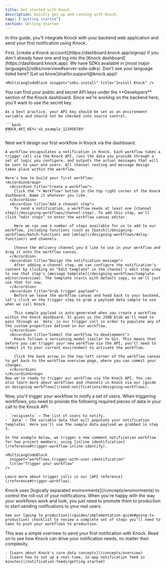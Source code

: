 ```yaml
---
title: Get started with Knock
description: Quickly get up and running with Knock.
tags: ["getting started"]
section: Getting started
---
```


In this guide, you'll integrate Knock with your backend web application and send your first notification using Knock.

<Steps titleSize="h2">
  <Step title="Create a Knock account">
    First, [create a Knock account](https://dashboard.knock.app/signup) if you don't already have one and log into the [Knock dashboard](https://dashboard.knock.app).
  </Step>
  <Step title="Add the Knock SDK to your backend">
    We have SDKs available in [most major languages](/sdks/overview#server-side-sdks). Don't see your language listed here? [Let us know](mailto:support@knock.app)!

    <MultiLangCodeBlock snippet="sdks.install" title="Install Knock" />

  </Step>
  <Step title="Set up environment variables">
    You can find your public and secret API keys under the **Developers** section of the Knock dashboard. Since we're working on the backend here, you'll want to use the secret key.

    As a best practice, your API key should be set as an environment variable and should not be checked into source control.

    ```bash
    KNOCK_API_KEY='sk_example_123456789'
    ```

  </Step>
  <Step title="Create a workflow in Knock">
    Next we'll design our first workflow in Knock via the dashboard.

    A workflow encapsulates a notification in Knock. Each workflow takes a trigger call via the Knock API, runs the data you provide through a set of logic you configure, and outputs the actual messages that will be sent to your end users. All channel routing and message design takes place within the workflow.

    Here's how to build your first workflow:
    <AccordionGroup>
      <Accordion title="Create a workflow">
        Click the "+ Workflow" button in the top right corner of the Knock dashboard. Name it whatever you like.
      </Accordion>
      <Accordion title="Add a channel step">
        To send a notification, a workflow needs at least one [channel step](/designing-workflows/channel-step). To add this step, we'll click “edit steps” to enter the workflow canvas editor.

        Here we can see a number of steps available for us to add to our workflow, including functions (such as [batch](/designing-workflows/batch-function) and [delay](/designing-workflows/delay-function)) and channels.

        Choose the delivery channel you'd like to use in your workflow and drag it onto the workflow canvas.
      </Accordion>
      <Accordion title="Design the notification message">
        After adding a channel step, we can configure the notification's content by clicking on "Edit template" in the channel's edit step view to see that step's [message template](/designing-workflows/template-editor/overview). The template starts with default copy, so we'll just use that for now.
      </Accordion>
      <Accordion title="Grab trigger payload">
        Before we leave the workflow canvas and head back to your backend, let’s click on the trigger step to grab a payload data sample to use when we call Knock.

        This sample payload is auto-generated when you create a workflow within the Knock dashboard. It gives us the JSON blob we'll need to pass through as `data` in our trigger call in order to populate any of the custom properties defined in our workflow.
      </Accordion>
      <Accordion title="Commit the workflow to development">
        Knock follows a versioning model similar to Git. This means that before you can trigger your new workflow via the API, you'll need to commit it to your current environment to activate the workflow.

        Click the back arrow in the top-left corner of the workflow canvas to get back to the workflow overview page, where you can commit your changes.
      </Accordion>
    </AccordionGroup>
    Now we're ready to trigger our workflow via the Knock API. You can also learn more about workflows and channels in Knock via our [guide on designing workflows](/send-notifications/designing-workflows).

  </Step>
  <Step title="Trigger your workflow">
    Now, you'll trigger your workflow to notify a set of users. When triggering workflows, you need to provide the following required pieces of data in your call to the Knock API:

    - `recipients` – The list of users to notify.
    - `data` – The variable data that will populate your notification templates. Here you'll use the sample data payload we grabbed in step 3.

    In the example below, we trigger a new comment notification workflow for two project members, using [inline identification](/reference#trigger-workflow-inline-identify).

    <MultiLangCodeBlock
      snippet="workflows.trigger-with-user-identification"
      title="Trigger your workflow"
    />

    Learn more about trigger calls in our [API reference](/reference#trigger-workflow).

  </Step>
  <Step title="Publish to production">
    Knock uses [logically separated environments](/concepts/environments) to control the roll-out of your notifications. When you're happy with the way your workflows work and look, you just need to promote them to production to start sending notifications to your real users.

    See our [going to production](/guides/implementation-guide#going-to-production) checklist to review a complete set of steps you'll need to take to push your workflows to production.

  </Step>
  <Step title="Go deeper">
    This was a simple overview to send your first notification with Knock. Read on to see how Knock can drive your notification needs, no matter their complexity.

    - [Learn about Knock's core data concepts](/concepts/overview)
    - [Learn how to set up a real-time, in-app notification feed in minutes](/notification-feeds/getting-started)

  </Step>
</Steps>
